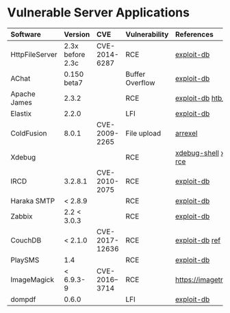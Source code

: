 # Vulnerable Server Applications

Software       | Version          | CVE            | Vulnerability   | References                                                                                                                          | Msf
:------------- | :--------------- | :------------- | :-------------- | :---------------------------------------------------------------------------------------------------------------------------------- | :-------------------------------------------
HttpFileServer | 2.3x before 2.3c | CVE-2014-6287  | RCE             | [exploit-db](https://www.exploit-db.com/exploits/39161)                                                                             | exploit/windows/http/rejetto_hfs_exec
AChat          | 0.150 beta7      |                | Buffer Overflow | [exploit-db](https://www.exploit-db.com/exploits/36025)                                                                             | `exploit/windows/misc/achat_bof`
Apache James   | 2.3.2            |                | RCE             | [exploit-db](https://www.exploit-db.com/exploits/35513/) [htb_solidstate](https://dominicbreuker.com/post/htb_solidstate/)          |
Elastix        | 2.2.0            |                | LFI             | [exploit-db](https://www.exploit-db.com/exploits/37637)                                                                             |
ColdFusion     | 8.0.1            | CVE-2009-2265  | File upload     | [arrexel](https://arrexel.com/coldfusion-8-0-1-arbitrary-file-upload/)                                                              | exploit/windows/http/coldfusion_fckeditor
Xdebug         |                  |                | RCE             | [xdebug-shell](https://github.com/gteissier/xdebug-shell) [xdebug-rce](https://github.com/vulhub/vulhub/tree/master/php/xdebug-rce) |
IRCD           | 3.2.8.1          | CVE-2010-2075  | RCE             | [exploit-db](https://www.exploit-db.com/exploits/13853)                                                                             | `exploit/unix/irc/unreal_ircd_3281_backdoor`
Haraka SMTP    | < 2.8.9          |                | RCE             | [exploit-db](https://www.exploit-db.com/exploits/41162)                                                                             |
Zabbix         | 2.2 < 3.0.3      |                | RCE             | [exploit-db](https://www.exploit-db.com/exploits/39937)                                                                             |
CouchDB        | < 2.1.0          | CVE-2017-12636 | RCE             | [exploit-db](https://www.exploit-db.com/exploits/44913/) [ref](https://justi.cz/security/2017/11/14/couchdb-rce-npm.html)           |
PlaySMS        | 1.4              |                | RCE             | [exploit-db](https://www.exploit-db.com/exploits/42044)                                                                             |
ImageMagick    | < 6.9.3-9        | CVE-2016–3714  | RCE             | <https://imagetragick.com/>                                                                                                         |
dompdf         | 0.6.0            |                | LFI             | [exploit-db](https://www.exploit-db.com/exploits/33004/)
